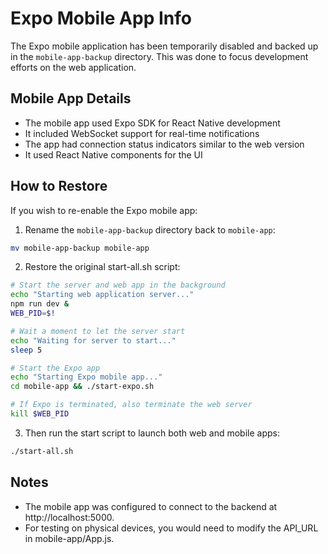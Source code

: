 # Expo Mobile App Info

The Expo mobile application has been temporarily disabled and backed up in the `mobile-app-backup` directory. This was done to focus development efforts on the web application.

## Mobile App Details

- The mobile app used Expo SDK for React Native development
- It included WebSocket support for real-time notifications
- The app had connection status indicators similar to the web version
- It used React Native components for the UI

## How to Restore

If you wish to re-enable the Expo mobile app:

1. Rename the `mobile-app-backup` directory back to `mobile-app`:

```bash
mv mobile-app-backup mobile-app
```

2. Restore the original start-all.sh script:

```bash
# Start the server and web app in the background
echo "Starting web application server..."
npm run dev &
WEB_PID=$!

# Wait a moment to let the server start
echo "Waiting for server to start..."
sleep 5

# Start the Expo app
echo "Starting Expo mobile app..."
cd mobile-app && ./start-expo.sh

# If Expo is terminated, also terminate the web server
kill $WEB_PID
```

3. Then run the start script to launch both web and mobile apps:

```bash
./start-all.sh
```

## Notes

- The mobile app was configured to connect to the backend at http://localhost:5000.
- For testing on physical devices, you would need to modify the API_URL in mobile-app/App.js.